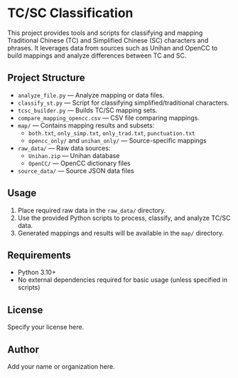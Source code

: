 # TC/SC Classification

This project provides tools and scripts for classifying and mapping Traditional Chinese (TC) and Simplified Chinese (SC) characters and phrases. It leverages data from sources such as Unihan and OpenCC to build mappings and analyze differences between TC and SC.

## Project Structure

- `analyze_file.py` — Analyze mapping or data files.
- `classify_st.py` — Script for classifying simplified/traditional characters.
- `tcsc_builder.py` — Builds TC/SC mapping sets.
- `compare_mapping_opencc.csv` — CSV file comparing mappings.
- `map/` — Contains mapping results and subsets:
  - `both.txt`, `only_simp.txt`, `only_trad.txt`, `punctuation.txt`
  - `opencc_only/` and `unihan_only/` — Source-specific mappings
- `raw_data/` — Raw data sources:
  - `Unihan.zip` — Unihan database
  - `OpenCC/` — OpenCC dictionary files
- `source_data/` — Source JSON data files

## Usage

1. Place required raw data in the `raw_data/` directory.
2. Use the provided Python scripts to process, classify, and analyze TC/SC data.
3. Generated mappings and results will be available in the `map/` directory.

## Requirements

- Python 3.10+
- No external dependencies required for basic usage (unless specified in scripts)

## License

Specify your license here.

## Author

Add your name or organization here.

